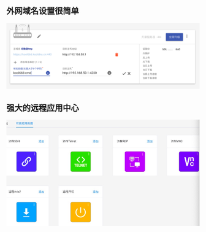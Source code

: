 ## 外网域名设置很简单

  ![image-20210202235150872](./koolshare_merlin/image-20210202235150872.png)

## 强大的远程应用中心

  ![CloudApp](./cloudapp/cloudapp.jpeg)


